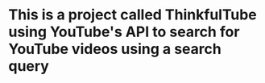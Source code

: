 # This is a project called ThinkfulTube using YouTube's API to search for YouTube videos using a search query